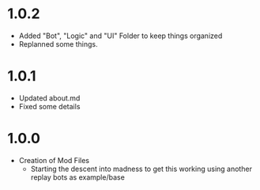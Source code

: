 # 1.0.2
- Added "Bot", "Logic" and "UI" Folder to keep things organized
- Replanned some things.

# 1.0.1 
- Updated about.md
- Fixed some details

# 1.0.0
- Creation of Mod Files
    - Starting the descent into madness to get this working using another replay bots as example/base

